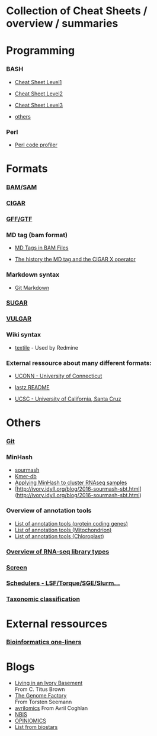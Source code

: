 Collection of Cheat Sheets / overview / summaries
===========================

# Programming

### BASH
 * [Cheat Sheet Level1](https://github.com/NBISweden/GAAS/blob/master/annotation/CheatSheet/Bash_cheat_%20sheet_level1.pdf)

 * [Cheat Sheet Level2](https://github.com/NBISweden/GAAS/blob/master/annotation/CheatSheet/Bash_cheat_%20sheet_level2.pdf) 

 * [Cheat Sheet Level3](https://github.com/NBISweden/GAAS/blob/master/annotation/CheatSheet/Bash_cheat_%20sheet_level3.pdf) 
 
 * [others](bash_other.md)

### Perl
 * [Perl code profiler](perl_code_profiler.md)

# Formats


### [BAM/SAM](https://samtools.github.io/hts-specs/SAMv1.pdf)
### [CIGAR](cigar.md)
### [GFF/GTF](gxf.md)
### MD tag (bam format)
 * [MD Tags in BAM Files](https://github.com/vsbuffalo/devnotes/wiki/The-MD-Tag-in-BAM-Files)
    
 * [The history the MD tag and the CIGAR X operator](http://lh3.github.io/2018/03/27/the-history-the-cigar-x-operator-and-the-md-tag)
### Markdown syntax
  * [Git Markdown](https://guides.github.com/features/mastering-markdown/)
### [SUGAR](sugar.md)
### [VULGAR](vulgar.md)
### Wiki syntax
  * [textile](https://textile-lang.com) - Used by Redmine
### External ressource about many different formats:
 * [UCONN - University of Connecticut](https://bioinformatics.uconn.edu/resources-and-events/tutorials-2/file-formats-tutorial/)
 
 * [lastz README](http://www.bx.psu.edu/~rsharris/lastz/newer/README.lastz-1.02.40.html#ex_cigar)
 
 * [UCSC - University of California, Santa Cruz](https://genome.ucsc.edu/FAQ/FAQformat.html)

# Others

### [Git](git.md)

### MinHash
 * [sourmash](http://joss.theoj.org/papers/10.21105/joss.00027)
 * [Kmer-db](https://github.com/refresh-bio/kmer-db)
 * [Applying MinHash to cluster RNAseq samples](http://ivory.idyll.org/blog/2016-sourmash.html)
 * [http://ivory.idyll.org/blog/2016-sourmash-sbt.html] (http://ivory.idyll.org/blog/2016-sourmash-sbt.html)

### Overview of annotation tools
 * [List of annotation tools (protein coding genes)](https://github.com/NBISweden/GAAS/blob/master/annotation/CheatSheet/annotation_tools.md)
 * [List of annotation tools (Mitochondrion)](https://github.com/NBISweden/GAAS/blob/master/annotation/CheatSheet/annotation_tools_mito.md)
 * [List of annotation tools (Chloroplast)](https://github.com/NBISweden/GAAS/blob/master/annotation/CheatSheet/annotation_tools_chloro.md)

### [Overview of RNA-seq library types](rnaseq_library_types.md)

### [Screen](screen.md)

### [Schedulers - LSF/Torque/SGE/Slurm...](pictures/scheduler_rosetta.pdf)

### [Taxonomic classification](taxonomic_classification.md)

# External ressources

### [Bioinformatics one-liners](https://github.com/stephenturner/oneliners)

# Blogs  
 * [Living in an Ivory Basement](http://ivory.idyll.org/blog/)  
   From C. Titus Brown
 * [The Genome Factory](https://thegenomefactory.blogspot.com)  
   From Torsten Seemann
 * [avrilomics](http://avrilomics.blogspot.com)
   From Avril Coghlan
 * [NBIS](https://nbis.se/blog/)
 * [OPINIOMICS](http://www.opiniomics.org)
 * [List from biostars](https://www.biostars.org/p/243961/)
